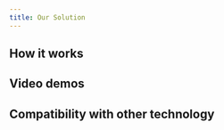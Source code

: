 ```yaml
---
title: Our Solution
---
```

## How it works

## Video demos

## Compatibility with other technology



